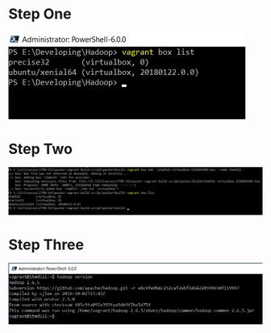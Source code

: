 # Step One
![One](images/2.jpg "Step One")
# Step Two
![Two](images/4.jpg "itmd521")
# Step Three
![Three](images/hadoop.jpg "Hadoop")
